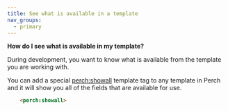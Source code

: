 ```yaml
---
title: See what is available in a template
nav_groups:
  - primary
---
```


**How do I see what is available in my template?**

During development, you want to know what is available from the template you are working with.

You can add a special [perch:showall](/docs/templates/show-all/) template tag to any template in Perch and it will show you all of the fields that are available for use.

```html
    <perch:showall>
```
